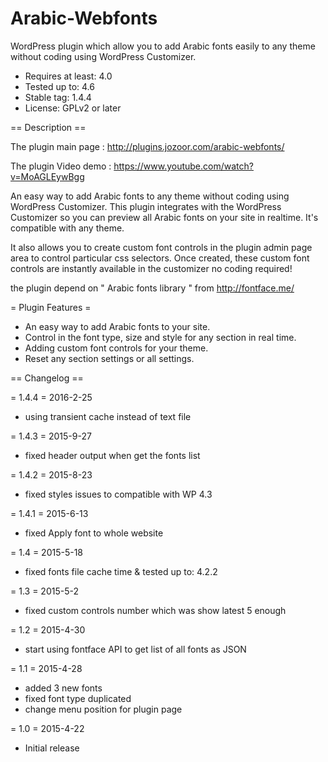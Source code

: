 # Arabic-Webfonts
WordPress plugin which allow you to add Arabic fonts easily to any theme without coding using WordPress Customizer.

* Requires at least: 4.0
* Tested up to: 4.6
* Stable tag: 1.4.4
* License: GPLv2 or later

== Description ==

The plugin main page : http://plugins.jozoor.com/arabic-webfonts/

The plugin Video demo : https://www.youtube.com/watch?v=MoAGLEywBgg

An easy way to add Arabic fonts to any theme without coding using WordPress Customizer. This plugin integrates with the WordPress Customizer so you can preview all Arabic fonts on your site in realtime. It's compatible with any theme.

It also allows you to create custom font controls in the plugin admin page area to control particular css selectors. Once created, these custom font controls are instantly available in the customizer no coding required!

the plugin depend on " Arabic fonts library " from http://fontface.me/

= Plugin Features =
* An easy way to add Arabic fonts to your site.
* Control in the font type, size and style for any section in real time.
* Adding custom font controls for your theme.
* Reset any section settings or all settings.

== Changelog ==

= 1.4.4 = 2016-2-25
* using transient cache instead of text file

= 1.4.3 = 2015-9-27
* fixed header output when get the fonts list

= 1.4.2 = 2015-8-23
* fixed styles issues to compatible with WP 4.3

= 1.4.1 = 2015-6-13
* fixed Apply font to whole website

= 1.4 = 2015-5-18
* fixed fonts file cache time & tested up to: 4.2.2

= 1.3 = 2015-5-2
* fixed custom controls number which was show latest 5 enough

= 1.2 = 2015-4-30
* start using fontface API to get list of all fonts as JSON

= 1.1 = 2015-4-28
* added 3 new fonts
* fixed font type duplicated
* change menu position for plugin page

= 1.0 = 2015-4-22
* Initial release
